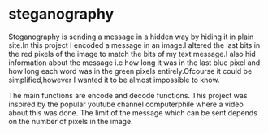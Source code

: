 # steganography
Steganography is sending a message in a hidden way by hiding it in plain site.In this project I encoded a message in an image.I altered the last bits in the 
red pixels of the image to match the bits of my text message.I also hid information about the message i.e how long it was in the last blue pixel and how long 
each word was in the green pixels entirely.Ofcourse it could be simplified,however I wanted it to be almost impossible to know.

The main functions are encode and decode functions.
This project was inspired by the popular youtube channel computerphile where a video about this was done.
The limit of the message which can be sent depends on the number of pixels in the image.
